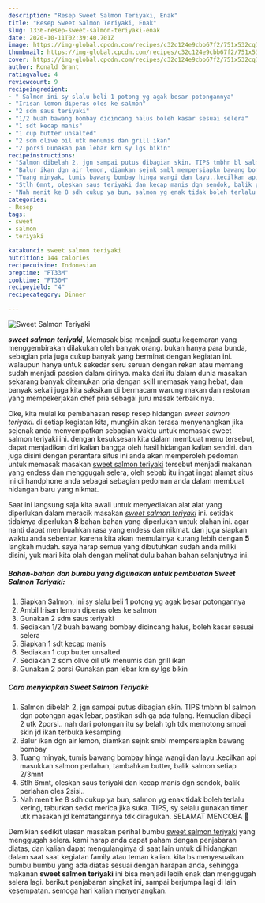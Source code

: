 ```yaml
---
description: "Resep Sweet Salmon Teriyaki, Enak"
title: "Resep Sweet Salmon Teriyaki, Enak"
slug: 1336-resep-sweet-salmon-teriyaki-enak
date: 2020-10-11T02:39:40.701Z
image: https://img-global.cpcdn.com/recipes/c32c124e9cbb67f2/751x532cq70/sweet-salmon-teriyaki-foto-resep-utama.jpg
thumbnail: https://img-global.cpcdn.com/recipes/c32c124e9cbb67f2/751x532cq70/sweet-salmon-teriyaki-foto-resep-utama.jpg
cover: https://img-global.cpcdn.com/recipes/c32c124e9cbb67f2/751x532cq70/sweet-salmon-teriyaki-foto-resep-utama.jpg
author: Ronald Grant
ratingvalue: 4
reviewcount: 9
recipeingredient:
- " Salmon ini sy slalu beli 1 potong yg agak besar potongannya"
- "Irisan lemon diperas oles ke salmon"
- "2 sdm saus teriyaki"
- "1/2 buah bawang bombay dicincang halus boleh kasar sesuai selera"
- "1 sdt kecap manis"
- "1 cup butter unsalted"
- "2 sdm olive oil utk menumis dan grill ikan"
- "2 porsi Gunakan pan lebar krn sy lgs bikin"
recipeinstructions:
- "Salmon dibelah 2, jgn sampai putus dibagian skin. TIPS tmbhn bl salmon dgn potongan agak lebar, pastikan sdh ga ada tulang. Kemudian dibagi 2 utk 2porsi.. nah dari potongan itu sy belah tgh tdk memotong smpai skin jd ikan terbuka kesamping"
- "Balur ikan dgn air lemon, diamkan sejnk smbl mempersiapkn bawang bombay"
- "Tuang minyak, tumis bawang bombay hinga wangi dan layu..kecilkan api masukkan salmon perlahan, tambahkan butter, balik salmon setiap 2/3mnt"
- "Stlh 6mnt, oleskan saus teriyaki dan kecap manis dgn sendok, balik perlahan oles 2sisi.."
- "Nah menit ke 8 sdh cukup ya bun, salmon yg enak tidak boleh terlalu kering, taburkan sedkt merica jika suka. TIPS, sy selalu gunakan timer utk masakan jd kematangannya tdk diragukan. SELAMAT MENCOBA 🥰"
categories:
- Resep
tags:
- sweet
- salmon
- teriyaki

katakunci: sweet salmon teriyaki 
nutrition: 144 calories
recipecuisine: Indonesian
preptime: "PT33M"
cooktime: "PT30M"
recipeyield: "4"
recipecategory: Dinner

---
```



![Sweet Salmon Teriyaki](https://img-global.cpcdn.com/recipes/c32c124e9cbb67f2/751x532cq70/sweet-salmon-teriyaki-foto-resep-utama.jpg)

<b><i>sweet salmon teriyaki</i></b>, Memasak bisa menjadi suatu kegemaran yang menggembirakan dilakukan oleh banyak orang. bukan hanya para bunda, sebagian pria juga cukup banyak yang berminat dengan kegiatan ini. walaupun hanya untuk sekedar seru seruan dengan rekan atau memang sudah menjadi passion dalam dirinya. maka dari itu dalam dunia masakan sekarang banyak ditemukan pria dengan skill memasak yang hebat, dan banyak sekali juga kita saksikan di bermacam warung makan dan restoran yang mempekerjakan chef pria sebagai juru masak terbaik nya.



Oke, kita mulai ke pembahasan resep resep hidangan <i>sweet salmon teriyaki</i>. di setiap kegiatan kita, mungkin akan terasa menyenangkan jika sejenak anda menyempatkan sebagian waktu untuk memasak sweet salmon teriyaki ini. dengan kesuksesan kita dalam membuat menu tersebut, dapat menjadikan diri kalian bangga oleh hasil hidangan kalian sendiri. dan juga disini dengan perantara situs ini anda akan memperoleh pedoman untuk memasak masakan <u>sweet salmon teriyaki</u> tersebut menjadi makanan yang endess dan menggugah selera, oleh sebab itu ingat ingat alamat situs ini di handphone anda sebagai sebagian pedoman anda dalam membuat hidangan baru yang nikmat.


Saat ini langsung saja kita awali untuk menyediakan alat alat yang diperlukan dalam meracik masakan <u><i>sweet salmon teriyaki</i></u> ini. setidak tidaknya diperlukan <b>8</b> bahan bahan yang diperlukan untuk olahan ini. agar nanti dapat membuahkan rasa yang endess dan nikmat. dan juga siapkan waktu anda sebentar, karena kita akan memulainya kurang lebih dengan <b>5</b> langkah mudah. saya harap semua yang dibutuhkan sudah anda miliki disini, yuk mari kita olah dengan melihat dulu bahan bahan selanjutnya ini.

<!--inarticleads1-->

##### Bahan-bahan dan bumbu yang digunakan untuk pembuatan Sweet Salmon Teriyaki:

1. Siapkan  Salmon, ini sy slalu beli 1 potong yg agak besar potongannya
1. Ambil Irisan lemon diperas oles ke salmon
1. Gunakan 2 sdm saus teriyaki
1. Sediakan 1/2 buah bawang bombay dicincang halus, boleh kasar sesuai selera
1. Siapkan 1 sdt kecap manis
1. Sediakan 1 cup butter unsalted
1. Sediakan 2 sdm olive oil utk menumis dan grill ikan
1. Gunakan 2 porsi Gunakan pan lebar krn sy lgs bikin




<!--inarticleads2-->

##### Cara menyiapkan Sweet Salmon Teriyaki:

1. Salmon dibelah 2, jgn sampai putus dibagian skin. TIPS tmbhn bl salmon dgn potongan agak lebar, pastikan sdh ga ada tulang. Kemudian dibagi 2 utk 2porsi.. nah dari potongan itu sy belah tgh tdk memotong smpai skin jd ikan terbuka kesamping
1. Balur ikan dgn air lemon, diamkan sejnk smbl mempersiapkn bawang bombay
1. Tuang minyak, tumis bawang bombay hinga wangi dan layu..kecilkan api masukkan salmon perlahan, tambahkan butter, balik salmon setiap 2/3mnt
1. Stlh 6mnt, oleskan saus teriyaki dan kecap manis dgn sendok, balik perlahan oles 2sisi..
1. Nah menit ke 8 sdh cukup ya bun, salmon yg enak tidak boleh terlalu kering, taburkan sedkt merica jika suka. TIPS, sy selalu gunakan timer utk masakan jd kematangannya tdk diragukan. SELAMAT MENCOBA 🥰




Demikian sedikit ulasan masakan perihal bumbu <u>sweet salmon teriyaki</u> yang menggugah selera. kami harap anda dapat paham dengan penjabaran diatas, dan kalian dapat mengulanginya di saat lain untuk di hidangkan dalam saat saat kegiatan family atau teman kalian. kita bs menyesuaikan bumbu bumbu yang ada diatas sesuai dengan harapan anda, sehingga makanan <b>sweet salmon teriyaki</b> ini bisa menjadi lebih enak dan menggugah selera lagi. berikut penjabaran singkat ini, sampai berjumpa lagi di lain kesempatan. semoga hari kalian menyenangkan.
